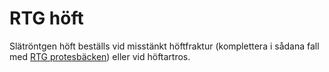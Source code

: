 # RTG höft

Slätröntgen höft beställs vid misstänkt höftfraktur (komplettera i sådana fall med [RTG protesbäcken](rtg-protesbacken)) eller vid höftartros. 